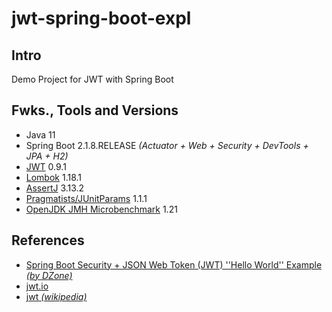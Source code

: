 # jwt-spring-boot-expl

## Intro
Demo Project for JWT with Spring Boot

## Fwks., Tools and Versions
- Java 11
- Spring Boot 2.1.8.RELEASE _(Actuator + Web + Security + DevTools + JPA + H2)_
- [JWT](https://jwt.io/) 0.9.1
- [Lombok](https://projectlombok.org/) 1.18.1
- [AssertJ](https://joel-costigliola.github.io/assertj/) 3.13.2
- [Pragmatists/JUnitParams](https://github.com/Pragmatists/JUnitParams) 1.1.1
- [OpenJDK JMH Microbenchmark](https://openjdk.java.net/projects/code-tools/jmh/) 1.21

## References
- [Spring Boot Security + JSON Web Token (JWT) ''Hello World'' Example _(by DZone)_](https://dzone.com/articles/spring-boot-security-json-web-tokenjwt-hello-world)
- [jwt.io](https://jwt.io/)
- [jwt _(wikipedia)_](https://es.wikipedia.org/wiki/JSON_Web_Token)
